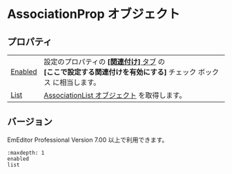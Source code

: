 # AssociationProp オブジェクト

## プロパティ

|     |     |
| --- | --- |
| [Enabled](enabled) | 設定のプロパティの [**\[関連付け\]** タブ](../../dlg/properties/associate/index) の <br> **\[ここで設定する関連付けを有効にする\]** チェック ボックス に相当します。 |
| [List](list) | [AssociationList オブジェクト](../association_list/index) を取得します。 |

## バージョン

EmEditor Professional Version 7.00 以上で利用できます。


```{toctree}
:maxdepth: 1
enabled
list
```

